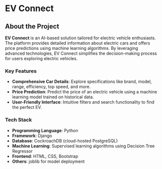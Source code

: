 # EV Connect

## About the Project
**EV Connect** is an AI-based solution tailored for electric vehicle enthusiasts. The platform provides detailed information about electric cars and offers price predictions using machine learning algorithms. By leveraging advanced technologies, EV Connect simplifies the decision-making process for users exploring electric vehicles.

### Key Features
- **Comprehensive Car Details**: Explore specifications like brand, model, range, efficiency, top speed, and more.
- **Price Prediction**: Predict the price of an electric vehicle using a machine learning model trained on historical data.
- **User-Friendly Interface**: Intuitive filters and search functionality to find the perfect EV.

### Tech Stack
- **Programming Language**: Python
- **Framework**: Django
- **Database**: CockroachDB (cloud-hosted PostgreSQL)
- **Machine Learning**: Supervised learning algorithms using Decision Tree Regressor
- **Frontend**: HTML, CSS, Bootstrap
- **Others**: joblib for model deployment


